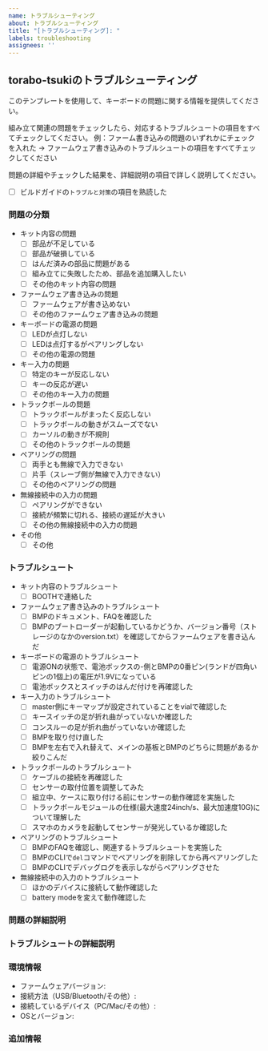 ```yaml
---
name: トラブルシューティング
about: トラブルシューティング
title: "[トラブルシューティング]: "
labels: troubleshooting
assignees: ''
---
```


## torabo-tsukiのトラブルシューティング

このテンプレートを使用して、キーボードの問題に関する情報を提供してください。


組み立て関連の問題をチェックしたら、対応するトラブルシュートの項目をすべてチェックしてください。
  例：ファーム書き込みの問題のいずれかにチェックを入れた -> ファームウェア書き込みのトラブルシュートの項目をすべてチェックしてください

問題の詳細やチェックした結果を、詳細説明の項目で詳しく説明してください。

- [ ] ビルドガイドの`トラブルと対策`の項目を熟読した

### 問題の分類

- キット内容の問題
  - [ ] 部品が不足している
  - [ ] 部品が破損している
  - [ ] はんだ済みの部品に問題がある
  - [ ] 組み立てに失敗したため、部品を追加購入したい
  - [ ] その他のキット内容の問題
- ファームウェア書き込みの問題
  - [ ] ファームウェアが書き込めない
  - [ ] その他のファームウェア書き込みの問題
- キーボードの電源の問題
  - [ ] LEDが点灯しない
  - [ ] LEDは点灯するがペアリングしない
  - [ ] その他の電源の問題
- キー入力の問題
  - [ ] 特定のキーが反応しない
  - [ ] キーの反応が遅い
  - [ ] その他のキー入力の問題
- トラックボールの問題
  - [ ] トラックボールがまったく反応しない
  - [ ] トラックボールの動きがスムーズでない
  - [ ] カーソルの動きが不規則
  - [ ] その他のトラックボールの問題
- ペアリングの問題
  - [ ] 両手とも無線で入力できない
  - [ ] 片手（スレーブ側が無線で入力できない）
  - [ ] その他のペアリングの問題
- 無線接続中の入力の問題
  - [ ] ペアリングができない
  - [ ] 接続が頻繁に切れる、接続の遅延が大きい
  - [ ] その他の無線接続中の入力の問題
- その他
  - [ ] その他

### トラブルシュート

- キット内容のトラブルシュート
  - [ ] BOOTHで連絡した <!-- ここをチェックする場合、issueは立てないでください -->
- ファームウェア書き込みのトラブルシュート
  - [ ] BMPのドキュメント、FAQを確認した
  - [ ] BMPのブートローダーが起動しているかどうか、バージョン番号（ストレージのなかのversion.txt）を確認してからファームウェアを書き込んだ
- キーボードの電源のトラブルシュート
  - [ ] 電源ONの状態で、電池ボックスの-側とBMPの0番ピン(ランドが四角いピンの1個上)の電圧が1.9Vになっている
  - [ ] 電池ボックスとスイッチのはんだ付けを再確認した <!-- 画像を添付してください -->
- キー入力のトラブルシュート
  - [ ] master側にキーマップが設定されていることをvialで確認した
  - [ ] キースイッチの足が折れ曲がっていないか確認した
  - [ ] コンスルーの足が折れ曲がっていないか確認した
  - [ ] BMPを取り付け直した
  - [ ] BMPを左右で入れ替えて、メインの基板とBMPのどちらに問題があるか絞りこんだ
- トラックボールのトラブルシュート
  - [ ] ケーブルの接続を再確認した
  - [ ] センサーの取付位置を調整してみた
  - [ ] 組立中、ケースに取り付ける前にセンサーの動作確認を実施した
  - [ ] トラックボールモジュールの仕様(最大速度24inch/s、最大加速度10G)について理解した
  - [ ] スマホのカメラを起動してセンサーが発光しているか確認した
- ペアリングのトラブルシュート
  - [ ] BMPのFAQを確認し、関連するトラブルシュートを実施した
  - [ ] BMPのCLIで`del`コマンドでペアリングを削除してから再ペアリングした <!-- ログを詳細説明に貼り付けてください -->
  - [ ] BMPのCLIでデバッグログを表示しながらペアリングさせた <!-- ログを詳細説明に貼り付けてください -->
- 無線接続中の入力のトラブルシュート
  - [ ] ほかのデバイスに接続して動作確認した
  - [ ] battery modeを変えて動作確認した

### 問題の詳細説明
<!-- 上記でチェックした問題について、詳しく説明してください -->

### トラブルシュートの詳細説明
<!-- 上記でチェックしたトラブルシュートの結果について、詳しく説明してください -->

### 環境情報
- ファームウェアバージョン: 
- 接続方法（USB/Bluetooth/その他）: 
- 接続しているデバイス（PC/Mac/その他）: 
- OSとバージョン: 

### 追加情報
<!-- 問題解決に役立つ可能性のあるその他の情報や画像を添付してください -->

